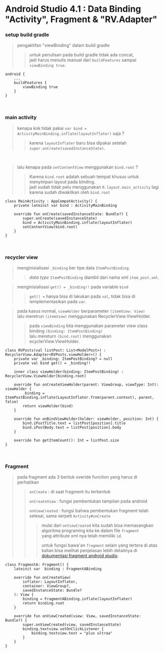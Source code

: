 # Android Studio 4.1 : Data Binding "Activity", **Fragment** & "RV.Adapter"
### setup build gradle
> pengaktifan "viewBinding" dalam build gradle
>> untuk penulisan pada build gradle tidak ada concat, <br>
jadi harus menulis manual dari `buildFeatures` sampai ` viewBinding true`.

```
android {
    ...
    buildFeatures {
        viewBinding true
    }
}
```

<br>

### main activity
> kenapa kok tidak pakai `var bind = ActivityMainBinding.inflate(layoutInflater)` saja ?
>> karena `layoutInflater` baru bisa dipakai setelah `super.onCreate(savedInstanceState)`.

<br>

> lalu kenapa pada `setContentView` menggunakan `bind.root` ?
>> Karena `bind.root` adalah sebuah tempat khusus untuk menyimpan layout pada binding. <br>
jadi sudah tidak pelu menggunakan `R.layout.main_activity` lagi karena sudah diwakilkan oleh `bind.root`



```
class MainActivity : AppCompatActivity() {
    private lateinit var bind : ActivityMainBinding
    
    override fun onCreate(savedInstanceState: Bundle?) {
        super.onCreate(savedInstanceState)
        bind = ActivityMainBinding.inflate(layoutInflater)
        setContentView(bind.root)
    }
}
```

<br>


### recycler view
> menginisialisasi `_binding` ber tipe data `ItemPostBinding`.
>> *data type* `ItemPostBinding` diambil dari nama xml `item_post.xml`.

>menginisialisasi `get() = _binding!!` pada variable `bind`
>> `get() =` hanya bisa di lakukan pada `val`, tidak bisa di iemplementasikan pada `var`.

> pada kasus normal, `viewHolder` berparameter `(itemView: View)` <br>
lalu meretrun `(itemView)` menggunakan RecyclerView.ViewHolder.
>> pada `viewBinding` kita menggunakan parameter view class binding `(binding: ItemPostBinding)` <br>
lalu mereturn `(bind.root)` menggunakan ecyclerView.ViewHolder.


```
class RVPosts(val listPost: List<ModelPost>) : RecyclerView.Adapter<RVPosts.viewHolder>() {
    private var _binding: ItemPostBinding? = null
    private val bind get() = _binding!!

    inner class viewHolder(binding: ItemPostBinding) : RecyclerView.ViewHolder(binding.root)
    
    override fun onCreateViewHolder(parent: ViewGroup, viewType: Int): viewHolder {
        _binding = ItemPostBinding.inflate(LayoutInflater.from(parent.context), parent, false)
        return viewHolder(bind)
    }

    override fun onBindViewHolder(holder: viewHolder, position: Int) {
        bind.iPostTitle.text = listPost[position].title
        bind.iPostBody.text = listPost[position].body
    }

    override fun getItemCount(): Int = listPost.size
}
```

<br>

### Fragment
> pada fragment ada 3 bentuk overide function yang harus di perhatikan
>> `onCreate` : di saat fragment itu terbentuk
>>
>> `onCreateView` : fungsi pembentukan tampilan pada android
>>
>> `onViewCreated` : fungsi bahwa pembentukan fragment telah selesai, sama serpeti `Activity#onCreate`
>>
>>> mulai dari `onViewCreated` kita sudah bisa memasangkan algoritma programing kita ke dalam file `fragment`<br> yang attribute xml nya telah memiliki `id`.
>>>
>>> untuk fungsi bawa'an `fragment` selain yang tertera di atas <br> 
kalian bisa melihat penjelasan lebih detailnya di [dokumentasi fragment android studio](https://developer.android.com/reference/android/app/Fragment).
```
class FragmentA: Fragment() {
    lateinit var  binding : FragmentABinding
    
    override fun onCreateView(
        inflater: LayoutInflater,
        container: ViewGroup?,
        savedInstanceState: Bundle?
    ): View {
        binding = FragmentABinding.inflate(layoutInflater)
        return binding.root
    }

    override fun onViewCreated(view: View, savedInstanceState: Bundle?) {
        super.onViewCreated(view, savedInstanceState)
        binding.textview.setOnClickListener {
            binding.textview.text = "plus ultraa"
        }
    }
}
```
